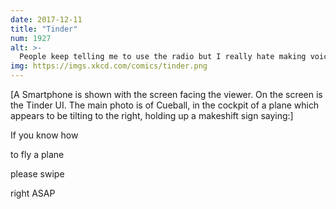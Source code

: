 ```yaml
---
date: 2017-12-11
title: "Tinder"
num: 1927
alt: >-
  People keep telling me to use the radio but I really hate making voice calls.
img: https://imgs.xkcd.com/comics/tinder.png
---
```

[A Smartphone is shown with the screen facing the viewer. On the screen is the Tinder UI. The main photo is of Cueball, in the cockpit of a plane which appears to be tilting to the right, holding up a makeshift sign saying:]

If you know how

to fly a plane

please swipe

right ASAP